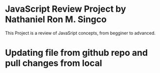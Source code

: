 # JavaScript Review Project by Nathaniel Ron M. Singco 
This Project is a review of JavaSript concepts, from begginer to advanced.
# Updating file from github repo and pull changes from local
